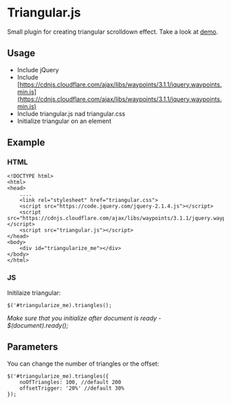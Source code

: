 # Triangular.js

Small plugin for creating triangular scrolldown effect. Take a look at [demo](https://schrink.jsbin.com/sogono/11).

## Usage
  - Include jQuery 
  - Include [https://cdnjs.cloudflare.com/ajax/libs/waypoints/3.1.1/jquery.waypoints.min.js](https://cdnjs.cloudflare.com/ajax/libs/waypoints/3.1.1/jquery.waypoints.min.js)
  - Include triangular.js nad triangular.css
  - Initialize triangular on an element

## Example
### HTML
    <!DOCTYPE html>
    <html>
    <head>
        ....
        <link rel="stylesheet" href="triangular.css">
        <script src="https://code.jquery.com/jquery-2.1.4.js"></script>
        <script src="https://cdnjs.cloudflare.com/ajax/libs/waypoints/3.1.1/jquery.waypoints.min.js"></script>
        <script src="triangular.js"></script>
    </head>
    <body>
        <div id="triangularize_me"></div>
    </body>
    </html>
    
### JS
Initilaize triangular: 

    $('#triangularize_me).triangles();

*Make sure that you initialize after document is ready - $(document).ready();* 

## Parameters 

You can change the number of triangles or the offset:

    $('#triangularize_me).triangles({
        noOfTriangles: 100, //default 200
        offsetTrigger: '20%' //default 30%
    });

